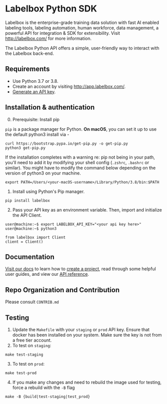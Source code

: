 # Labelbox Python SDK

Labelbox is the enterprise-grade training data solution with fast AI enabled labeling tools, labeling automation, human workforce, data management, a powerful API for integration & SDK for extensibility. Visit http://labelbox.com/ for more information.

The Labelbox Python API offers a simple, user-friendly way to interact with the Labelbox back-end.

## Requirements

* Use Python 3.7 or 3.8.
* Create an account by visiting http://app.labelbox.com/.
* [Generate an API key](https://labelbox.com/docs/api/getting-started#create_api_key).

## Installation & authentication

0. Prerequisite: Install pip

`pip` is a package manager for Python. **On macOS**, you can set it up to use the default python3 install via -
```
curl https://bootstrap.pypa.io/get-pip.py -o get-pip.py
python3 get-pip.py
```

If the installation completes with a warning re: pip not being in your path, you'll need to add it by modifying your shell config (`.zshrc`, `.bashrc` or similar). You might have to modify the command below depending on the version of python3 on your machine.

```
export PATH=/Users/<your-macOS-username>/Library/Python/3.8/bin:$PATH
```

1. Install using Python's Pip manager.
```
pip install labelbox
```

2. Pass your API key as an environment variable. Then, import and initialize the API Client.
```
user@machine:~$ export LABELBOX_API_KEY="<your api key here>"
user@machine:~$ python3

from labelbox import Client
client = Client()
```

## Documentation

[Visit our docs](https://labelbox.com/docs/python-api) to learn how to [create a project](https://labelbox.com/docs/python-api/create-first-project), read through some helpful user guides, and view our [API reference](https://labelbox.com/docs/python-api/api-reference).

## Repo Organization and Contribution
Please consult `CONTRIB.md`

## Testing
1. Update the `Makefile` with your `staging` or `prod` API key. Ensure that docker has been installed on your system. Make sure the key is not from a free tier account.
2. To test on `staging`:
```
make test-staging
```

3. To test on `prod`:
```
make test-prod
```

4. If you make any changes and need to rebuild the image used for testing, force a rebuild with the `-B` flag
```
make -B {build|test-staging|test_prod}
```
